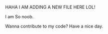 HAHA I AM ADDING A NEW FILE HERE LOL!

I am So noob.

Wanna contribute to my code?
Have a nice day.

